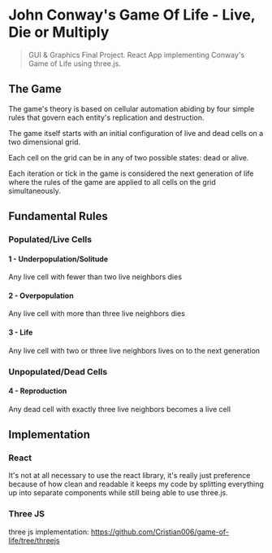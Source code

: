 # John Conway's Game Of Life - Live, Die or Multiply

> GUI &amp; Graphics Final Project. React App implementing Conway's Game of Life using three.js.

## The Game

The game's theory is based on cellular automation abiding by four simple rules that govern each entity's replication and destruction.

The game itself starts with an initial configuration of live and dead cells on a two dimensional grid.

Each cell on the grid can be in any of two possible states: dead or alive.

Each iteration or tick in the game is considered the next generation of life where the rules of the game are applied to all cells on the grid simultaneously.

## Fundamental Rules

### Populated/Live Cells

#### 1 - Underpopulation/Solitude

Any live cell with fewer than two live neighbors dies

#### 2 - Overpopulation

Any live cell with more than three live neighbors dies

#### 3 - Life

Any live cell with two or three live neighbors lives on to the next generation

### Unpopulated/Dead Cells

#### 4 - Reproduction

Any dead cell with exactly three live neighbors becomes a live cell

## Implementation

### React

It's not at all necessary to use the react library, it's really just preference because of how clean and readable it keeps my code by splitting everything up into separate components while still being able to use three.js.

### Three JS

three js implementation: 
https://github.com/Cristian006/game-of-life/tree/threejs
